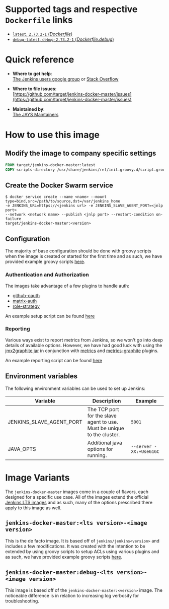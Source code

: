 # Supported tags and respective `Dockerfile` links

-	[`latest`, `2.73.2-1` (*Dockerfile*)](https://github.com/target/jenkins-docker-master/blob/master/Dockerfile)
-	[`debug-latest`, `debug-2.73.2-1` (*Dockerfile.debug*)](https://github.com/target/jenkins-docker-master/blob/master/Dockerfile.debug)

# Quick reference

-	**Where to get help**:  
  [The Jenkins users google group](https://groups.google.com/forum/?nomobile=true#!forum/jenkinsci-users) or [Stack Overflow](https://stackoverflow.com/search?tab=newest&q=jenkins)

-	**Where to file issues**:  
  [https://github.com/target/jenkins-docker-master/issues](https://github.com/target/jenkins-docker-master/issues)

-	**Maintained by**:  
  [The JAYS Maintainers](https://github.com/target/jenkins-docker-master/blob/master/MAINTAINERS)

# How to use this image

## Modify the image to company specific settings

```dockerfile
FROM target/jenkins-docker-master:latest
COPY scripts-directory /usr/share/jenkins/ref/init.groovy.d/script.groovy
```

## Create the Docker Swarm service

```console
$ docker service create --name <name> --mount type=bind,src=/path/to/source,dst=/var/jenkins_home
-e JENKINS_URL=https://<jenkins url> -e JENKINS_SLAVE_AGENT_PORT=<jnlp port>
--network <network name> --publish <jnlp port> --restart-condition on-failure
target/jenkins-docker-master:<version>
```

## Configuration

The majority of base configuration should be done with groovy scripts when the image is created or started for the first time and as such, we have provided example groovy scripts [here](https://github.com/target/jenkins-docker-master/blob/master/examples).

### Authentication and Authorization

The images take advantage of a few plugins to handle auth:
- [github-oauth](https://plugins.jenkins.io/github-oauth)
- [matrix-auth](https://plugins.jenkins.io/matrix-auth)
- [role-strategy](https://plugins.jenkins.io/role-strategy)

An example setup script can be found [here](https://github.com/target/jenkins-docker-master/blob/master/examples/setup_security.groovy)

### Reporting
Various ways exist to report metrics from Jenkins, so we won't go into deep details of available options. However, we have had good luck with using the [jmx2graphite jar](https://github.com/logzio/jmx2graphite) in conjunction with [metrics](https://plugins.jenkins.io/metrics) and [metrics-graphite](https://plugins.jenkins.io/metrics-graphite) plugins.

An example reporting script can be found [here](https://github.com/target/jenkins-docker-master/blob/master/examples/setup_reporting.groovy)

## Environment variables

The following environment variables can be used to set up Jenkins:

| Variable                 | Description | Example |
| ------------------------ | ----------- | ------- |
| JENKINS_SLAVE_AGENT_PORT | The TCP port for the slave agent to use. Must be unique to the cluster. | `5001` |
| JAVA_OPTS | Additional java options for running. | `--server -XX:+UseG1GC` |

# Image Variants

The `jenkins-docker-master` images come in a couple of flavors, each designed for a specific use case. All of the images extend the official [Jenkins LTS images](https://hub.docker.com/r/jenkins/jenkins)
and as such, many of the options prescribed there apply to this image as well.

## `jenkins-docker-master:<lts version>-<image version>`
This is the de facto image. It is based off of `jenkins/jenkins<version>` and includes a few modifications. It was created with the intention to be extended by using groovy scripts to setup ACLs using various plugins and as such, we have provided example groovy scripts [here](https://github.com/target/jenkins-docker-master/blob/master/examples).

## `jenkins-docker-master:debug-<lts version>-<image version>`
This image is based off of the `jenkins-docker-master:<version>` image. The noticeable difference is in relation to increasing log verbosity for troubleshooting.
